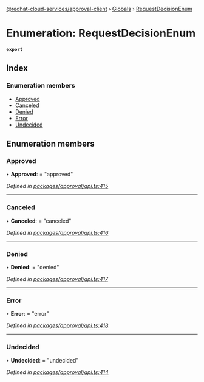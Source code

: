 [@redhat-cloud-services/approval-client](../README.md) › [Globals](../globals.md) › [RequestDecisionEnum](requestdecisionenum.md)

# Enumeration: RequestDecisionEnum

**`export`** 

## Index

### Enumeration members

* [Approved](requestdecisionenum.md#approved)
* [Canceled](requestdecisionenum.md#canceled)
* [Denied](requestdecisionenum.md#denied)
* [Error](requestdecisionenum.md#error)
* [Undecided](requestdecisionenum.md#undecided)

## Enumeration members

###  Approved

• **Approved**: = "approved"

*Defined in [packages/approval/api.ts:415](https://github.com/leSamo/javascript-clients/blob/master/packages/approval/api.ts#L415)*

___

###  Canceled

• **Canceled**: = "canceled"

*Defined in [packages/approval/api.ts:416](https://github.com/leSamo/javascript-clients/blob/master/packages/approval/api.ts#L416)*

___

###  Denied

• **Denied**: = "denied"

*Defined in [packages/approval/api.ts:417](https://github.com/leSamo/javascript-clients/blob/master/packages/approval/api.ts#L417)*

___

###  Error

• **Error**: = "error"

*Defined in [packages/approval/api.ts:418](https://github.com/leSamo/javascript-clients/blob/master/packages/approval/api.ts#L418)*

___

###  Undecided

• **Undecided**: = "undecided"

*Defined in [packages/approval/api.ts:414](https://github.com/leSamo/javascript-clients/blob/master/packages/approval/api.ts#L414)*
